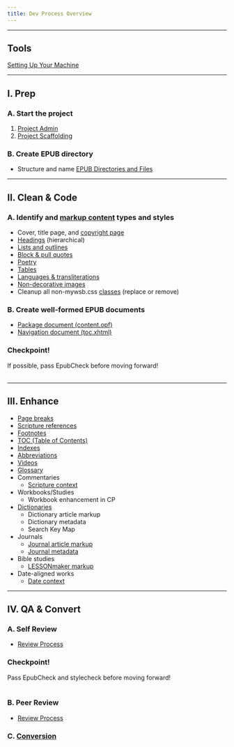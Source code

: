 ```yaml
---
title: Dev Process Overview
---
```

<hr />

## Tools

[Setting Up Your Machine](https://style.bhdirect-ebooks.org/process/tools-setting-your-machine-and-software)

<hr />

## I. Prep

### A. Start the project

1. [Project Admin](https://style.bhdirect-ebooks.org/process/project_admin.html)
2. [Project Scaffolding](https://style.bhdirect-ebooks.org/process/project_admin.html)

### B. Create EPUB directory

* Structure and name [EPUB Directories and Files](epub_dir.html)

<hr>

## II. Clean & Code

### A. Identify and [markup content](../code/general_types.html) types and styles

* Cover, title page, and [copyright page](../code/structural_types.html#Copyright-Page)
* [Headings](../code/structural_types.html#Headings) (hierarchical)
* [Lists and outlines](../css_lib/lists.html)
* [Block & pull quotes](../css_lib/quotes.html)
* [Poetry](../css_lib/poetry.html)
* [Tables](../code/general_types.html#Tables)
* [Languages & transliterations](../css_lib/languages.html)
* [Non-decorative images](../code/media_types.html#Images)
* Cleanup all non-mywsb.css [classes](../code/css_style.html#Styling-Content) (replace or remove)

### B. Create well-formed EPUB documents

* [Package document (content.opf)](package_doc.html)
* [Navigation document (toc.xhtml)](nav_doc.html)

### Checkpoint!

<aside class="caution">If possible, pass EpubCheck before moving forward!</aside>

<div>&nbsp;</div>

<hr>

## III. Enhance

* [Page breaks](../code/structural_types.html#Page-Breaks)
* [Scripture references](scripture.html)
* [Footnotes](footnotes.html)
* [TOC (Table of Contents)](https://style.bhdirect-ebooks.org/process/toc-table-of-contents-using-buildtoc.html)
* [Indexes](indexes.html)
* [Abbreviations](abbr.html)
* [Videos](videos.html)
* [Glossary](glossary.html)
* Commentaries
  * [Scripture context](../code/data_types.html#Scripture-Context)
* Workbooks/Studies
  * Workbook enhancement in CP
* [Dictionaries](../code/dictionaries.html)
  * Dictionary article markup
  * Dictionary metadata
  * Search Key Map
* Journals
  * [Journal article markup](../code/data_types.html#Journal-Articles)
  * [Journal metadata](../code/metadata.html#Journal-Metadata)
* Bible studies
  * [LESSONmaker markup](../code/data_types.html#LESSONmaker-Content)
* Date-aligned works
  * [Date context](../code/data_types.html#Date-Context)

<hr>

## IV. QA & Convert

### A. Self Review

* [Review Process](review.html)

### Checkpoint!

<aside class="caution">Pass EpubCheck and stylecheck before moving forward!</aside>

<div>&nbsp;</div>

### B. Peer Review

* [Review Process](review.html)

### C. [Conversion](convert.html)
